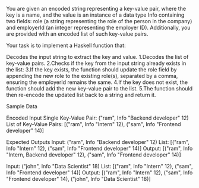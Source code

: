 You are given an encoded string representing a key-value pair, where the key is a name, and the value is an instance of a data type Info containing two fields: role (a string representing the role of the person in the company) and employerId (an integer representing the employer ID). Additionally, you are provided with an encoded list of such key-value pairs.

Your task is to implement a Haskell function that:

Decodes the input string to extract the key and value.
  1.Decodes the list of key-value pairs.
  2.Checks if the key from the input string already exists in the list:
  3.If the key exists, the function should update the role field by appending the new role to the existing role(s), separated by a 
     comma, ensuring the employerId remains the same.
  4.If the key does not exist, the function should add the new key-value pair to the list.
  5.The function should then re-encode the updated list back to a string and return it.
  
Sample Data

Encoded Input
Single Key-Value Pair: ("ram", Info "Backend developer" 12)
List of Key-Value Pairs: [("ram", Info "Intern" 12), ("sam", Info "Frontend developer" 14)]

Expected Outputs
Input: ("ram", Info "Backend developer" 12)
List: [("ram", Info "Intern" 12), ("sam", Info "Frontend developer" 14)]
Output: [("ram", Info "Intern, Backend developer" 12), ("sam", Info "Frontend developer" 14)]

Input: ("john", Info "Data Scientist" 18)
List: [("ram", Info "Intern" 12), ("sam", Info "Frontend developer" 14)]
Output: [("ram", Info "Intern" 12), ("sam", Info "Frontend developer" 14), ("john", Info "Data Scientist" 18)]
